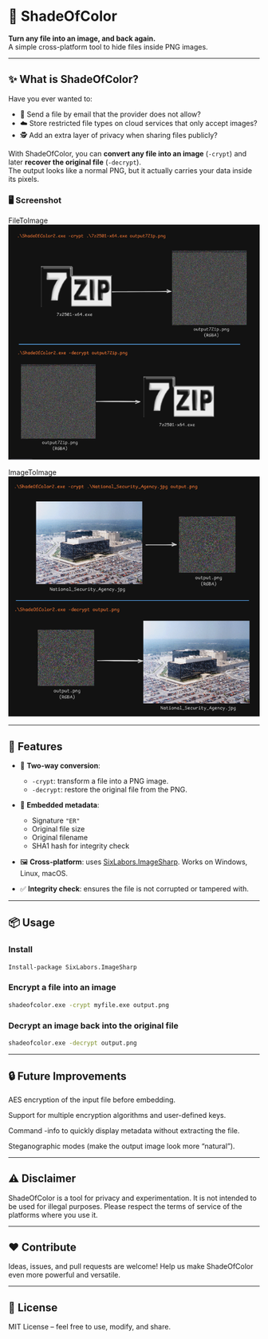 ﻿# 🌈 ShadeOfColor

**Turn any file into an image, and back again.**  
A simple cross-platform tool to hide files inside PNG images.  

---

## ✨ What is ShadeOfColor?

Have you ever wanted to:

- 📧 Send a file by email that the provider does not allow?  
- ☁️ Store restricted file types on cloud services that only accept images?  
- 🕵️ Add an extra layer of privacy when sharing files publicly?  

With ShadeOfColor, you can **convert any file into an image** (`-crypt`) and later **recover the original file** (`-decrypt`).  
The output looks like a normal PNG, but it actually carries your data inside its pixels.

### 🖥️ Screenshot

FileToImage
![screenshot-file](https://raw.githubusercontent.com/archistico/ShadeOfColor2/refs/heads/main/screenshot-file.png)
  
ImageToImage
![screenshot-image](https://raw.githubusercontent.com/archistico/ShadeOfColor2/refs/heads/main/screenshot-image.png)

---

## 🚀 Features

- 🔄 **Two-way conversion**:  
  - `-crypt`: transform a file into a PNG image.  
  - `-decrypt`: restore the original file from the PNG.  

- 📝 **Embedded metadata**:  
  - Signature `"ER"`  
  - Original file size  
  - Original filename  
  - SHA1 hash for integrity check  

- 🖼️ **Cross-platform**: uses [SixLabors.ImageSharp](https://github.com/SixLabors/ImageSharp). Works on Windows, Linux, macOS.  

- ✅ **Integrity check**: ensures the file is not corrupted or tampered with.  

---

## 📦 Usage

### Install
```bash
Install-package SixLabors.ImageSharp
```

### Encrypt a file into an image
```bash
shadeofcolor.exe -crypt myfile.exe output.png
```
### Decrypt an image back into the original file
```bash
shadeofcolor.exe -decrypt output.png
```

---

## 🔒 Future Improvements

AES encryption of the input file before embedding.

Support for multiple encryption algorithms and user-defined keys.

Command -info to quickly display metadata without extracting the file.

Steganographic modes (make the output image look more “natural”).

---

## ⚠️ Disclaimer

ShadeOfColor is a tool for privacy and experimentation.
It is not intended to be used for illegal purposes. Please respect the terms of service of the platforms where you use it.

---

## ❤️ Contribute

Ideas, issues, and pull requests are welcome!
Help us make ShadeOfColor even more powerful and versatile.

---

## 📜 License

MIT License – feel free to use, modify, and share.

